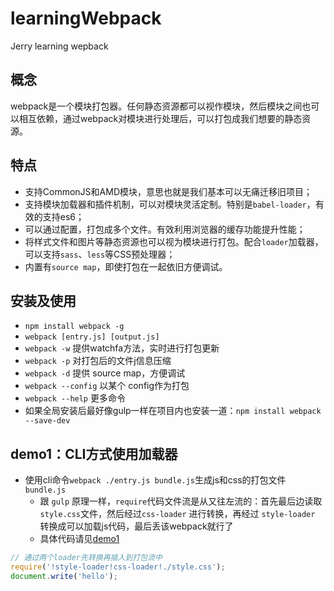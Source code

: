 # learningWebpack
Jerry learning wepback

## 概念
webpack是一个模块打包器。任何静态资源都可以视作模块，然后模块之间也可以相互依赖，通过webpack对模块进行处理后，可以打包成我们想要的静态资源。

## 特点

- 支持CommonJS和AMD模块，意思也就是我们基本可以无痛迁移旧项目；
- 支持模块加载器和插件机制，可以对模块灵活定制。特别是`babel-loader`，有效的支持es6；
- 可以通过配置，打包成多个文件。有效利用浏览器的缓存功能提升性能；
- 将样式文件和图片等静态资源也可以视为模块进行打包。配合`loader`加载器，可以支持`sass`、`less`等CSS预处理器；
- 内置有`source map`，即使打包在一起依旧方便调试。

## 安装及使用

- `npm install webpack -g`
- `webpack [entry.js] [output.js]`
- `webpack -w`  提供watchfa方法，实时进行打包更新
- `webpack -p`  对打包后的文件j信息压缩
- `webpack -d`  提供 source map，方便调试
- `webpack --config`  以某个 config作为打包
- `webpack --help`  更多命令
- 如果全局安装后最好像gulp一样在项目内也安装一道：`npm install webpack --save-dev`


## demo1：CLI方式使用加载器

- 使用cli命令`webpack ./entry.js bundle.js`生成js和css的打包文件`bundle.js`
    - 跟 `gulp` 原理一样，`require`代码文件流是从又往左流的：首先最后边读取`style.css`文件，然后经过`css-loader` 进行转换，再经过 `style-loader` 转换成可以加载js代码，最后丢该webpack就行了
    - 具体代码请见[demo1](/demo1/entry.js)

```js
// 通过两个loader先转换再插入到打包流中
require('!style-loader!css-loader!./style.css');
document.write('hello');
```